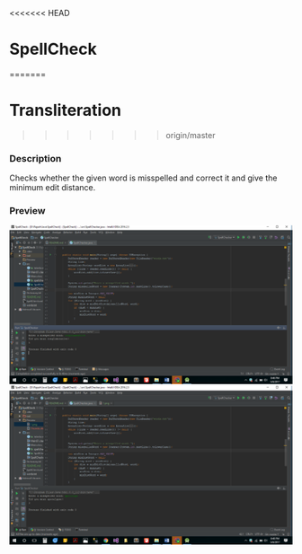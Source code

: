 <<<<<<< HEAD
# SpellCheck
=======
# Transliteration
>>>>>>> origin/master

### Description

Checks whether the given word is misspelled and correct it and give the minimum edit distance.

### Preview

![Preview 1](./preview/1.png)
![Preview 2](./preview/2.png)
